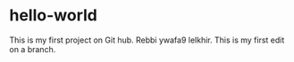 # hello-world
This is my first project on Git hub. Rebbi ywafa9 lelkhir.
This is my first edit on a branch.
